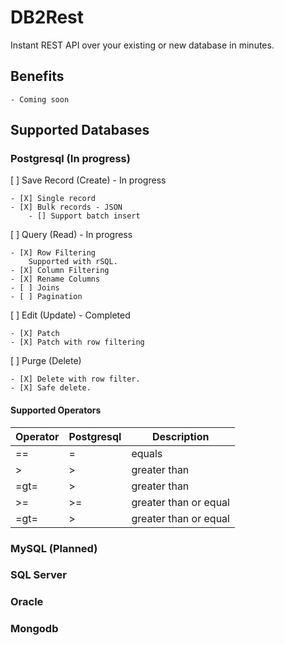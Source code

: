 # DB2Rest
Instant REST API over your existing or new database in minutes. 

## Benefits
    - Coming soon

## Supported Databases

### Postgresql (In progress)

[ ] Save Record (Create) - In progress

    - [X] Single record
    - [X] Bulk records - JSON 
        - [] Support batch insert 

[ ] Query (Read)   - In progress

    - [X] Row Filtering
        Supported with rSQL.
    - [X] Column Filtering
    - [X] Rename Columns
    - [ ] Joins
    - [ ] Pagination

[ ] Edit (Update)  - Completed

    - [X] Patch
    - [X] Patch with row filtering
     
    
[ ] Purge (Delete) 

    - [X] Delete with row filter.
    - [X] Safe delete.

#### Supported Operators

| Operator | Postgresql | Description           |
|----------|------------|-----------------------|
| ==       | =          | equals                |
| >        | >          | greater than          |
| =gt=     | >          | greater than          |
| >=       | >=         | greater than or equal |
| =gt=     | >          | greater than or equal |


### MySQL (Planned)

### SQL Server 

### Oracle 


### Mongodb





